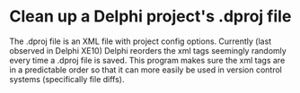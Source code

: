 # Clean up a Delphi project's .dproj file
The .dproj file is an XML file with project config options.
Currently (last observed in Delphi XE10) Delphi reorders the xml tags seemingly randomly every time a .dproj file is saved.
This program makes sure the xml tags are in a predictable order so that it can more easily be used in version control systems (specifically file diffs).
